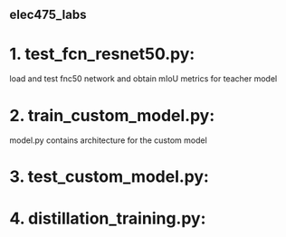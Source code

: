 ## elec475_labs

# 1. test_fcn_resnet50.py:
load and test fnc50 network and obtain mIoU metrics for teacher model

# 2. train_custom_model.py:
model.py contains architecture for the custom model

# 3. test_custom_model.py:

# 4. distillation_training.py:
